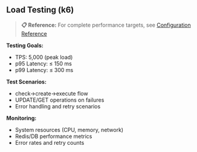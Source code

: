 ## Load Testing (k6)

> **📋 Reference:** For complete performance targets, see [Configuration Reference](../runtime/configuration-reference.md#performance-targets)

**Testing Goals:**
- TPS: 5,000 (peak load)
- p95 Latency: ≤ 150 ms
- p99 Latency: ≤ 300 ms

**Test Scenarios:**
- check→create→execute flow
- UPDATE/GET operations on failures
- Error handling and retry scenarios

**Monitoring:**
- System resources (CPU, memory, network)
- Redis/DB performance metrics
- Error rates and retry counts


